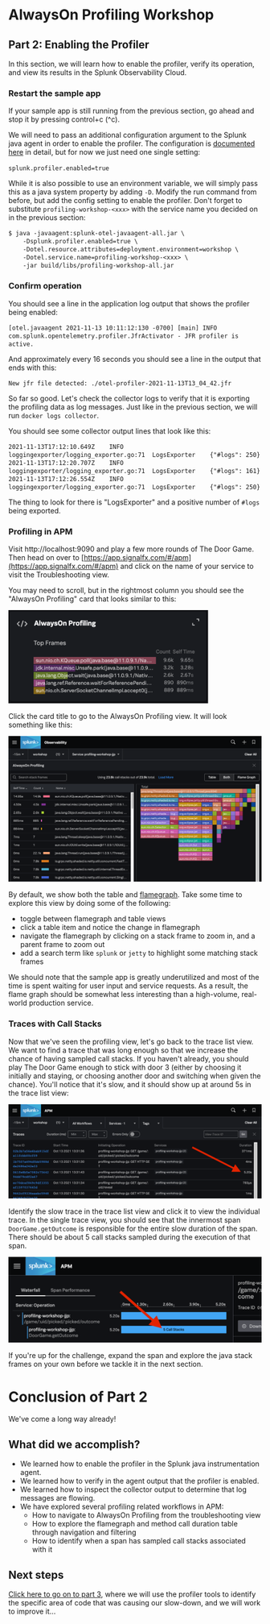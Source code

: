 # AlwaysOn Profiling Workshop

## Part 2: Enabling the Profiler

In this section, we will learn how to enable the profiler, verify its operation,
and view its results in the Splunk Observability Cloud.

### Restart the sample app

If your sample app is still running from the previous section, go ahead and stop it
by pressing control+c (^c).

We will need to pass an additional configuration argument to the Splunk java agent in order to 
enable the profiler. The configuration is [documented here](https://github.com/signalfx/splunk-otel-java/tree/main/profiler#configuration-settings)
in detail, but for now we just need one single setting:

`splunk.profiler.enabled=true`

While it is also possible to use an environment variable, we will simply pass this
as a java system property by adding `-D`. Modify the run command from before, but add
the config setting to enable the profiler. Don't forget to substitute `profiling-workshop-<xxx>`
with the service name you decided on in the previous section:

```
$ java -javaagent:splunk-otel-javaagent-all.jar \
    -Dsplunk.profiler.enabled=true \
    -Dotel.resource.attributes=deployment.environment=workshop \
    -Dotel.service.name=profiling-workshop-<xxx> \
    -jar build/libs/profiling-workshop-all.jar
```

###  Confirm operation

You should see a line in the application log output that shows the profiler being enabled:

```
[otel.javaagent 2021-11-13 10:11:12:130 -0700] [main] INFO com.splunk.opentelemetry.profiler.JfrActivator - JFR profiler is active.
```

And approximately every 16 seconds you should see a line in the output that ends with this:

```
New jfr file detected: ./otel-profiler-2021-11-13T13_04_42.jfr
```

So far so good. Let's check the collector logs to verify that it is exporting
the profiling data as log messages. Just like in the previous section, we will
run `docker logs collector`.

You should see some collector output lines that look like this:

```
2021-11-13T17:12:10.649Z	INFO	loggingexporter/logging_exporter.go:71	LogsExporter	{"#logs": 250}
2021-11-13T17:12:20.707Z	INFO	loggingexporter/logging_exporter.go:71	LogsExporter	{"#logs": 161}
2021-11-13T17:12:26.554Z	INFO	loggingexporter/logging_exporter.go:71	LogsExporter	{"#logs": 250}
```

The thing to look for there is "LogsExporter" and a positive number of `#logs` being exported.

### Profiling in APM

Visit http://localhost:9090 and play a few more rounds of The Door Game.
Then head on over to [https://app.signalfx.com/#/apm](https://app.signalfx.com/#/apm) 
and click on the name of your service to visit the Troubleshooting view.

You may need to scroll, but in the rightmost column you should see the "AlwaysOn Profiling"
card that looks similar to this:

<img src="../images/always-on-profiling.png" alt="always on profiling" width="400px"/>

Click the card title to go to the AlwaysOn Profiling view. It will look something 
like this:

<img src="../images/flamegraph_and_table.png" alt="flamegraph and table"/>

By default, we show both the table and [flamegraph](https://www.brendangregg.com/flamegraphs.html). 
Take some time to explore this view by doing some of the following:

* toggle between flamegraph and table views
* click a table item and notice the change in flamegraph
* navigate the flamegraph by clicking on a stack frame to zoom in, and a parent frame to zoom out
* add a search term like `splunk` or `jetty` to highlight some matching stack frames

We should note that the sample app is greatly underutilized and most of the time
is spent waiting for user input and service requests. As a result, the flame graph
should be somewhat less interesting than a high-volume, real-world production service.

### Traces with Call Stacks

Now that we've seen the profiling view, let's go back to the trace list view. We want to find a 
trace that was long enough so that we increase the chance of having sampled call stacks.
If you haven't already, you should play The Door Game enough to stick with door 3 
(either by choosing it initially and staying, or choosing another door and switching when given the chance).
You'll notice that it's slow, and it should show up at around 5s in the trace list view:

<img src="../images/slow_trace.png" alt="slow trace"/>

Identify the slow trace in the trace list view and click it to view the
individual trace. In the single trace view, you should see that the innermost span
`DoorGame.getOutcome` is responsible for the entire slow duration of the span.
There should be about 5 call stacks sampled during the execution of that span.

<img src="../images/span_with_stacks.png" alt="slow trace"/>

If you're up for the challenge, expand the span and explore the java stack frames on your own
before we tackle it in the next section.

# Conclusion of Part 2

We've come a long way already!

## What did we accomplish?

* We learned how to enable the profiler in the Splunk java instrumentation agent.
* We learned how to verify in the agent output that the profiler is enabled.
* We learned how to inspect the collector output to determine that log messages are flowing.
* We have explored several profiling related workflows in APM:
  * How to navigate to AlwaysOn Profiling from the troubleshooting view
  * How to explore the flamegraph and method call duration table through navigation and filtering
  * How to identify when a span has sampled call stacks associated with it

## Next steps

[Click here to go on to part 3](03_find_and_fix_slowness.md), where we
will use the profiler tools to identify the specific area of code that 
was causing our slow-down, and we will work to improve it...


